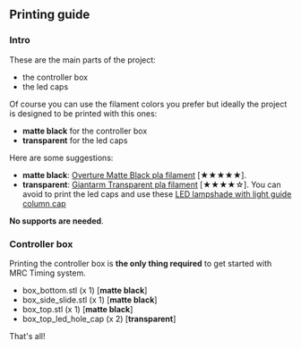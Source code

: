 ## Printing guide


### Intro

These are the main parts of the project:

- the controller box
- the led caps

Of course you can use the filament colors you prefer but
ideally the project is designed to be printed with this ones:

- **matte black** for the controller box
- **transparent** for the led caps

Here are some suggestions:

- **matte black**:  [Overture Matte Black pla filament](https://www.amazon.it/gp/product/B08X6YWZBT) [★★★★★].
- **transparent**:  [Giantarm Transparent pla filament](https://www.amazon.it/gp/product/B08LZ7L7L1) [★★★★☆]. You can avoid to print the led caps and use these [LED lampshade with light guide column cap](https://www.aliexpress.com/item/1005002316760848.html)

**No supports are needed**.


### Controller box

Printing the controller box is **the only thing required** to get started with MRC Timing system.

- box_bottom.stl (x 1) [**matte black**]
- box_side_slide.stl (x 1) [**matte black**]
- box_top.stl (x 1) [**matte black**]
- box_top_led_hole_cap (x 2) [**transparent**]


That's all!
